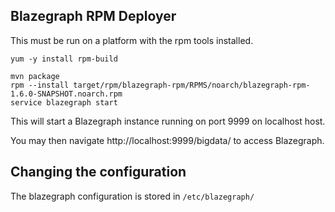 Blazegraph RPM Deployer
-----------------

This must be run on a platform with the rpm tools installed.

```
yum -y install rpm-build
```

```
mvn package
rpm --install target/rpm/blazegraph-rpm/RPMS/noarch/blazegraph-rpm-1.6.0-SNAPSHOT.noarch.rpm
service blazegraph start
```

This will start a Blazegraph instance running on port 9999 on localhost host.

You may then navigate http://localhost:9999/bigdata/ to access Blazegraph.


Changing the configuration
-----------------

The blazegraph configuration is stored in `/etc/blazegraph/`

